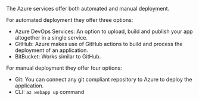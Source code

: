 The Azure services offer both automated and manual deployment.

For automated deployment they offer three options:
* Azure DevOps Services: An option to upload, build and publish your app altogether in a single service.
* GitHub: Azure makes use of GitHub actions to build and process the deployment of an application.
* BitBucket: Works similar to GitHub.

For manual deployment they offer four options:
* Git: You can connect any git compliant repository to Azure to deploy the application.
* CLI: ```az webapp up``` command